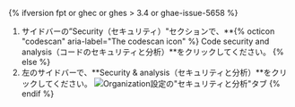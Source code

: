 {% ifversion fpt or ghec or ghes > 3.4 or ghae-issue-5658 %}
1. サイドバーの”Security（セキュリティ）"セクションで、**{% octicon "codescan" aria-label="The codescan icon" %} Code security and analysis（コードのセキュリティと分析）**をクリックしてください。
{% else %}
1. 左のサイドバーで、**Security & analysis（セキュリティと分析）**をクリックしてください。 ![Organization設定の"セキュリティと分析"タブ](/assets/images/help/organizations/org-settings-security-and-analysis.png)
{% endif %}
